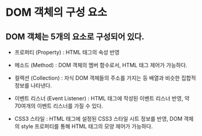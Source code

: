 # DOM 객체의 구성 요소



## DOM 객체는 5개의 요소로 구성되어 있다.

- 프로퍼티 (Property) : HTML 태그의 속성 반영

- 메소드 (Method) : DOM 객체의 멤버 함수로서, HTML 태그 제어가 가능하다.

- 컬렉션 (Collection) : 자식 DOM 객체들의 주소를 가지는 등 배열과 비슷한 집합적 정보를 나타낸다.

- 이벤트 리스너 (Event Listener) : HTML 태그에 작성된 이벤트 리스너 반영, 약 70여개의 이벤트 리스너를 가질 수 있다.

- CSS3 스타일 : HTML 태그에 설정된 CSS3 스타일 시트 정보를 반영, DOM 객체의 style 프로퍼티를 통해 HTML 태그의 모양 제어가 가능하다.